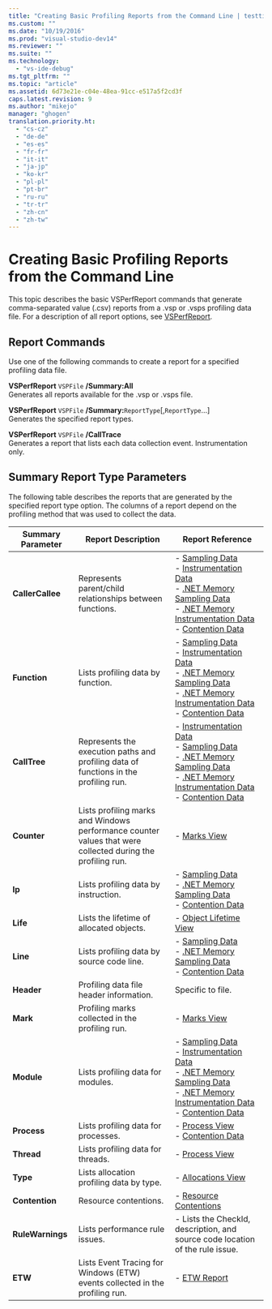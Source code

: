 ```yaml
---
title: "Creating Basic Profiling Reports from the Command Line | testtitle"
ms.custom: ""
ms.date: "10/19/2016"
ms.prod: "visual-studio-dev14"
ms.reviewer: ""
ms.suite: ""
ms.technology: 
  - "vs-ide-debug"
ms.tgt_pltfrm: ""
ms.topic: "article"
ms.assetid: 6d73e21e-c04e-48ea-91cc-e517a5f2cd3f
caps.latest.revision: 9
ms.author: "mikejo"
manager: "ghogen"
translation.priority.ht: 
  - "cs-cz"
  - "de-de"
  - "es-es"
  - "fr-fr"
  - "it-it"
  - "ja-jp"
  - "ko-kr"
  - "pl-pl"
  - "pt-br"
  - "ru-ru"
  - "tr-tr"
  - "zh-cn"
  - "zh-tw"
---
```

# Creating Basic Profiling Reports from the Command Line
This topic describes the basic VSPerfReport commands that generate comma-separated value (.csv) reports from a .vsp or .vsps profiling data file. For a description of all report options, see [VSPerfReport](../profiling/vsperfreport.md).  
  
## Report Commands  
 Use one of the following commands to create a report for a specified profiling data file.  
  
 **VSPerfReport** `VSPFile` **/Summary:All**  
 Generates all reports available for the .vsp or .vsps file.  
  
 **VSPerfReport** `VSPFile` **/Summary:**`ReportType`[,`ReportType`...]  
 Generates the specified report types.  
  
 **VSPerfReport** `VSPFile` **/CallTrace**  
 Generates a report that lists each data collection event. Instrumentation only.  
  
## Summary Report Type Parameters  
 The following table describes the reports that are generated by the specified report type option. The columns of a report depend on the profiling method that was used to collect the data.  
  
|Summary Parameter|Report Description|Report Reference|  
|-----------------------|------------------------|----------------------|  
|**CallerCallee**|Represents parent/child relationships between functions.|-   [Sampling Data](../profiling/caller---callee-view---sampling-data.md)<br />-   [Instrumentation Data](../profiling/caller-callee-view---instrumentation-data.md)<br />-   [.NET Memory Sampling Data](../profiling/caller-callee-view---.net-memory-sampling-data.md)<br />-   [.NET Memory Instrumentation Data](../profiling/caller-callee-view---net-memory-instrumentation-data.md)<br />-   [Contention Data](../profiling/caller---callee-view----contention-data.md)|  
|**Function**|Lists profiling data by function.|-   [Sampling Data](../profiling/functions-view---sampling-data.md)<br />-   [Instrumentation Data](../profiling/functions-view---instrumentation-data.md)<br />-   [.NET Memory Sampling Data](../profiling/functions-view---.net-memory-sampling-data.md)<br />-   [.NET Memory Instrumentation Data](../profiling/functions-view---.net-memory-instrumentation-data.md)<br />-   [Contention Data](../profiling/functions-view---contention-data.md)|  
|**CallTree**|Represents the execution paths and profiling data of functions in the profiling run.|-   [Instrumentation Data](../profiling/call-tree-view---instrumentation-data.md)<br />-   [Sampling Data](../profiling/call-tree-view---sampling-data.md)<br />-   [.NET Memory Sampling Data](../profiling/call-tree-view---.net-memory-sampling-data.md)<br />-   [.NET Memory Instrumentation Data](../profiling/call-tree-view---.net-memory-instrumentation-data.md)<br />-   [Contention Data](../profiling/call-tree-view---contention-data.md)|  
|**Counter**|Lists profiling marks and Windows performance counter values that were collected during the profiling run.|-   [Marks View](../profiling/marks-view.md)|  
|**Ip**|Lists profiling data by instruction.|-   [Sampling Data](../profiling/instruction-pointers--ips--view---sampling-data.md)<br />-   [.NET Memory Sampling Data](../profiling/instruction-pointers--ips--view---.net-memory-sampling-data.md)<br />-   [Contention Data](../profiling/instruction-pointers--ips--view---contention-data.md)|  
|**Life**|Lists the lifetime of allocated objects.|-   [Object Lifetime View](../profiling/object-lifetime-view.md)|  
|**Line**|Lists profiling data by source code line.|-   [Sampling Data](../profiling/lines-view---sampling-data.md)<br />-   [.NET Memory Sampling Data](../profiling/lines-view---.net-memory-sampling-data.md)<br />-   [Contention Data](../profiling/lines-view---contention-data.md)|  
|**Header**|Profiling data file header information.|Specific to file.|  
|**Mark**|Profiling marks collected in the profiling run.|-   [Marks View](../profiling/marks-view.md)|  
|**Module**|Lists profiling data for modules.|-   [Sampling Data](../profiling/modules-view---sampling-data.md)<br />-   [Instrumentation Data](../profiling/modules-view---instrumentation-data.md)<br />-   [.NET Memory Sampling Data](../profiling/modules-view---.net-memory-sampling-data.md)<br />-   [.NET Memory Instrumentation Data](../profiling/modules-view---.net-memory-instrumentation-data.md)<br />-   [Contention Data](../profiling/modules-view---contention-data.md)|  
|**Process**|Lists profiling data for processes.|-   [Process View](../profiling/process-view.md)<br />-   [Contention Data](../profiling/process-view---contention-data.md)|  
|**Thread**|Lists profiling data for threads.|-   [Process View](../profiling/process-view.md)|  
|**Type**|Lists allocation profiling data by type.|-   [Allocations View](../profiling/.net-memory-allocations-view.md)|  
|**Contention**|Resource contentions.|-   [Resource Contentions](../profiling/resource-contentions-view---contention-data.md)|  
|**RuleWarnings**|Lists performance rule issues.|-   Lists the CheckId, description, and source code location of the rule issue.|  
|**ETW**|Lists Event Tracing for Windows (ETW) events collected in the profiling run.|-   [ETW Report](../profiling/event-tracing-for-windows--etw--report.md)|